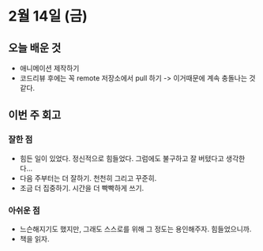 # 2월 14일 \(금\)

## 오늘 배운 것

* 애니메이션 제작하기
* 코드리뷰 후에는 꼭 remote 저장소에서 pull 하기 -&gt; 이거때문에 계속 충돌나는 것 같다.

## 이번 주 회고

### 잘한 점

* 힘든 일이 있었다. 정신적으로 힘들었다. 그럼에도 불구하고 잘 버텼다고 생각한다...
* 다음 주부터는 더 잘하기. 천천히 그리고 꾸준히.
* 조금 더 집중하기. 시간을 더 빡빡하게 쓰기.

### 아쉬운 점

* 느슨해지기도 했지만, 그래도 스스로를 위해 그 정도는 용인해주자. 힘들었으니까.
* 책을 읽자.

